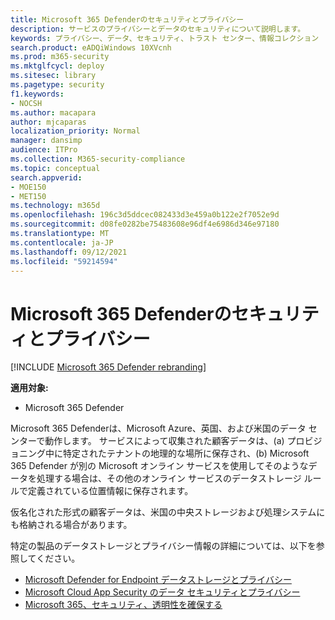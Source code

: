 ```yaml
---
title: Microsoft 365 Defenderのセキュリティとプライバシー
description: サービスのプライバシーとデータのセキュリティについて説明します。
keywords: プライバシー、データ、セキュリティ、トラスト センター、情報コレクション
search.product: eADQiWindows 10XVcnh
ms.prod: m365-security
ms.mktglfcycl: deploy
ms.sitesec: library
ms.pagetype: security
f1.keywords:
- NOCSH
ms.author: macapara
author: mjcaparas
localization_priority: Normal
manager: dansimp
audience: ITPro
ms.collection: M365-security-compliance
ms.topic: conceptual
search.appverid:
- MOE150
- MET150
ms.technology: m365d
ms.openlocfilehash: 196c3d5ddcec082433d3e459a0b122e2f7052e9d
ms.sourcegitcommit: d08fe0282be75483608e96df4e6986d346e97180
ms.translationtype: MT
ms.contentlocale: ja-JP
ms.lasthandoff: 09/12/2021
ms.locfileid: "59214594"
---
```

# <a name="microsoft-365-defender-data-security-and-privacy"></a>Microsoft 365 Defenderのセキュリティとプライバシー

[!INCLUDE [Microsoft 365 Defender rebranding](../includes/microsoft-defender.md)]


**適用対象:**
- Microsoft 365 Defender

Microsoft 365 Defenderは、Microsoft Azure、英国、および米国のデータ センターで動作します。 サービスによって収集された顧客データは、(a) プロビジョニング中に特定されたテナントの地理的な場所に保存され、(b) Microsoft 365 Defender が別の Microsoft オンライン サービスを使用してそのようなデータを処理する場合は、その他のオンライン サービスのデータストレージ ルールで定義されている位置情報に保存されます。

仮名化された形式の顧客データは、米国の中央ストレージおよび処理システムにも格納される場合があります。


特定の製品のデータストレージとプライバシー情報の詳細については、以下を参照してください。
- [Microsoft Defender for Endpoint データストレージとプライバシー](/windows/security/threat-protection/microsoft-defender-atp/data-storage-privacy)
- [Microsoft Cloud App Security のデータ セキュリティとプライバシー](/cloud-app-security/cas-compliance-trust)
- [Microsoft 365、セキュリティ、透明性を確保する](/office365/servicedescriptions/office-365-platform-service-description/privacy-security-and-transparency#advanced-threat-protection)